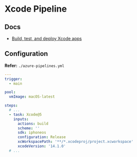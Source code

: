 # Xcode Pipeline

<!--
https://github.com/search?o=desc&q=filename%3Aazure-pipelines.yml+path%3A%2F+%22Xcode%405%22&s=indexed&type=Code
-->

## Docs

- [Build, test, and deploy Xcode apps](https://learn.microsoft.com/en-us/azure/devops/pipelines/ecosystems/xcode?view=azure-devops)

## Configuration

**Refer:** `./azure-pipelines.yml`

```yml
---
trigger:
  - main

pool:
  vmImage: macOS-latest

steps:
  # ...
  - task: Xcode@5
    inputs:
      actions: build
      scheme: ''
      sdk: iphoneos
      configuration: Release
      xcWorkspacePath: '**/*.xcodeproj/project.xcworkspace'
      xcodeVersion: '14.1.0'
  # ...
```

<!--
- task: XamarinAndroid@1
  inputs:
    projectFile: '**/*droid*.csproj'
    outputDirectory: '$(outputDirectory)'
    configuration: '$(buildConfiguration)'
    msbuildVersionOption: '16.0'

- task: CopyFiles@2
  inputs:
    contents: '**/*.apk'
    targetFolder: '$(build.artifactStagingDirectory)'
- task: PublishBuildArtifacts@1
-->
